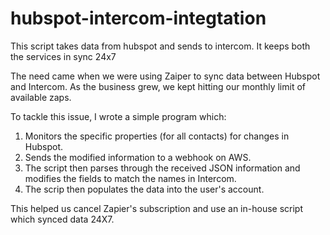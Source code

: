 # hubspot-intercom-integtation
This script takes data from hubspot and sends to intercom. It keeps both the services in sync 24x7

The need came when we were using Zaiper to sync data between Hubspot and Intercom. As the business grew, we kept hitting our monthly limit of available zaps.

To tackle this issue, I wrote a simple program which:
1. Monitors the specific properties (for all contacts) for changes in Hubspot.
2. Sends the modified information to a webhook on AWS.
3. The script then parses through the received JSON information and modifies the fields to match the names in Intercom.
4. The scrip then populates the data into the user's account.

This helped us cancel Zapier's subscription and use an in-house script which synced data 24X7.
